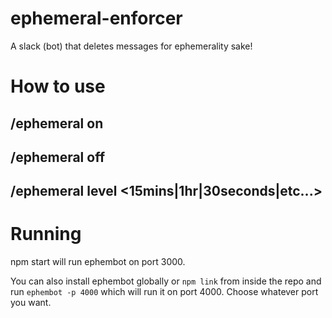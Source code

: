 # ephemeral-enforcer
A slack (bot) that deletes messages for ephemerality sake!

# How to use

## /ephemeral on

## /ephemeral off

## /ephemeral level \<15mins|1hr|30seconds|etc...\>

# Running

npm start will run ephembot on port 3000.

You can also install ephembot globally or `npm link` from inside the repo and 
run `ephembot -p 4000` which will run it on port 4000. Choose whatever port you
want.


